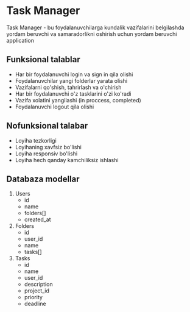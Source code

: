 # Task Manager

Task Manager - bu foydalanuvchilarga kundalik vazifalarini belgilashda yordam beruvchi va samaradorlikni oshirish uchun yordam beruvchi application

## Funksional talablar

- Har bir foydalanuvchi login va sign in qila olishi
- Foydalanuvchilar yangi folderlar yarata olishi
- Vazifalarni qo'shish, tahrirlash va o'chirish
- Har bir foydalanuvchi o'z tasklarini o'zi ko'radi
- Vazifa xolatini yangilashi (in proccess, completed)
- Foydalanuvchi logout qila olishi

## Nofunksional talabar

- Loyiha tezkorligi
- Loyihaning xavfsiz bo'lishi
- Loyiha responsiv bo'lishi
- Loyiha hech qanday kamchiliksiz ishlashi

## Databaza modellar

1. Users
   - id
   - name
   - folders[]
   - created_at
2. Folders
   - id
   - user_id
   - name
   - tasks[]
3. Tasks
   - id
   - name
   - user_id
   - description
   - project_id
   - priority
   - deadline

